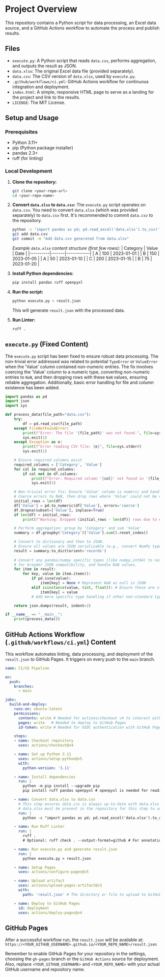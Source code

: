 # Project Overview

This repository contains a Python script for data processing, an Excel data source, and a GitHub Actions workflow to automate the process and publish results.

## Files

- `execute.py`: A Python script that reads `data.csv`, performs aggregation, and outputs the result as JSON.
- `data.xlsx`: The original Excel data file (provided separately).
- `data.csv`: The CSV version of `data.xlsx`, used by `execute.py`.
- `.github/workflows/ci.yml`: GitHub Actions workflow for continuous integration and deployment.
- `index.html`: A simple, responsive HTML page to serve as a landing for the project and link to the results.
- `LICENSE`: The MIT License.

## Setup and Usage

### Prerequisites

- Python 3.11+
- pip (Python package installer)
- pandas 2.3+
- ruff (for linting)

### Local Development

1.  **Clone the repository:**
    ```bash
    git clone <your-repo-url>
    cd <your-repo-name>
    ```

2.  **Convert `data.xlsx` to `data.csv`:**
    The `execute.py` script operates on `data.csv`. You need to convert `data.xlsx` (which was provided separately) to `data.csv` first. It's recommended to commit `data.csv` to the repository.
    ```bash
    python -c "import pandas as pd; pd.read_excel('data.xlsx').to_csv('data.csv', index=False)"
    git add data.csv
    git commit -m "Add data.csv generated from data.xlsx"
    ```
    *Example `data.xlsx` content structure (first few rows):*
    | Category | Value | Date       |
    |----------|-------|------------|
    | A        | 100   | 2023-01-01 |
    | B        | 150   | 2023-01-05 |
    | A        | 50    | 2023-01-10 |
    | C        | 200   | 2023-01-15 |
    | B        | 75    | 2023-01-20 |

3.  **Install Python dependencies:**
    ```bash
    pip install pandas ruff openpyxl
    ```

4.  **Run the script:**
    ```bash
    python execute.py > result.json
    ```
    This will generate `result.json` with the processed data.

5.  **Run Linter:**
    ```bash
    ruff .
    ```

## `execute.py` (Fixed Content)

The `execute.py` script has been fixed to ensure robust data processing. The non-trivial error addressed was related to potential `TypeError` or `ValueError` when the 'Value' column contained non-numeric entries. The fix involves coercing the 'Value' column to a numeric type, converting non-numeric entries to `NaN`, and then dropping rows with these `NaN` values, ensuring reliable aggregation. Additionally, basic error handling for file and column existence has been added.

```python
import pandas as pd
import json
import sys

def process_data(file_path="data.csv"):
    try:
        df = pd.read_csv(file_path)
    except FileNotFoundError:
        print(f"Error: The file '{file_path}' was not found.", file=sys.stderr)
        sys.exit(1)
    except Exception as e:
        print(f"Error reading CSV file: {e}", file=sys.stderr)
        sys.exit(1)

    # Ensure required columns exist
    required_columns = ['Category', 'Value']
    for col in required_columns:
        if col not in df.columns:
            print(f"Error: Required column '{col}' not found in '{file_path}'.", file=sys.stderr)
            sys.exit(1)

    # Non-trivial error fix: Ensure 'Value' column is numeric and handle invalid data.
    # Coerce errors to NaN, then drop rows where 'Value' could not be converted.
    initial_rows = len(df)
    df['Value'] = pd.to_numeric(df['Value'], errors='coerce')
    df.dropna(subset=['Value'], inplace=True)
    if len(df) < initial_rows:
        print(f"Warning: Dropped {initial_rows - len(df)} rows due to non-numeric 'Value' entries.", file=sys.stderr)

    # Perform aggregation: group by 'Category' and sum 'Value'
    summary = df.groupby('Category')['Value'].sum().reset_index()

    # Convert to dictionary and then to JSON.
    # Ensure all values are JSON serializable (e.g., convert NumPy types to Python native types).
    result = summary.to_dict(orient='records')
    
    # Convert any pandas/numpy specific types (like numpy.int64) to native Python types
    # for broader JSON compatibility, and handle NaN values.
    for item in result:
        for key, value in item.items():
            if pd.isna(value): 
                item[key] = None # Represent NaN as null in JSON
            elif isinstance(value, (int, float)): # Ensure these are standard Python types
                item[key] = value
            # Add more specific type handling if other non-standard types are expected

    return json.dumps(result, indent=2)

if __name__ == "__main__":
    print(process_data())
```

## GitHub Actions Workflow (`.github/workflows/ci.yml`) Content

This workflow automates linting, data processing, and deployment of the `result.json` to GitHub Pages. It triggers on every push to the `main` branch.

```yaml
name: CI/CD Pipeline

on: 
  push:
    branches:
      - main

jobs:
  build-and-deploy:
    runs-on: ubuntu-latest
    permissions:
      contents: write # Needed for actions/checkout v4 to interact with the repo
      pages: write   # Needed to deploy to GitHub Pages
      id-token: write # Needed for OIDC authentication with GitHub Pages

    steps:
    - name: Checkout repository
      uses: actions/checkout@v4

    - name: Set up Python 3.11
      uses: actions/setup-python@v5
      with:
        python-version: '3.11'

    - name: Install dependencies
      run: |
        python -m pip install --upgrade pip
        pip install ruff pandas openpyxl # openpyxl is needed for reading .xlsx files

    - name: Convert data.xlsx to data.csv
      # This step ensures data.csv is always up-to-date with data.xlsx in CI.
      # data.xlsx must be present in the repository for this step to succeed.
      run: |
        python -c "import pandas as pd; pd.read_excel('data.xlsx').to_csv('data.csv', index=False)"

    - name: Run Ruff Linter
      run: |
        ruff .
        # Optional: ruff check . --output-format=github # For annotations in PRs in PR workflows

    - name: Run execute.py and generate result.json
      run: |
        python execute.py > result.json

    - name: Setup Pages
      uses: actions/configure-pages@v5

    - name: Upload artifact
      uses: actions/upload-pages-artifact@v3
      with:
        path: 'result.json' # The directory or file to upload to GitHub Pages

    - name: Deploy to GitHub Pages
      id: deployment
      uses: actions/deploy-pages@v4
```

## GitHub Pages

After a successful workflow run, the `result.json` will be available at:
`https://<YOUR_GITHUB_USERNAME>.github.io/<YOUR_REPO_NAME>/result.json`

Remember to enable GitHub Pages for your repository in the settings, choosing the `gh-pages` branch or the `GitHub Actions` source for deployment. Also, replace `<YOUR_GITHUB_USERNAME>` and `<YOUR_REPO_NAME>` with your actual GitHub username and repository name.